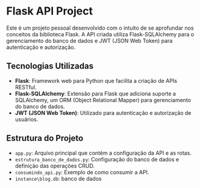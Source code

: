 # Flask API Project

Este é um projeto pessoal desenvolvido com o intuito de se aprofundar nos conceitos da biblioteca Flask. A API criada utiliza Flask-SQLAlchemy para o gerenciamento do banco de dados e JWT (JSON Web Token) para autenticação e autorização.

## Tecnologias Utilizadas

- **Flask**: Framework web para Python que facilita a criação de APIs RESTful.
- **Flask-SQLAlchemy**: Extensão para Flask que adiciona suporte a SQLAlchemy, um ORM (Object Relational Mapper) para gerenciamento do banco de dados.
- **JWT (JSON Web Token)**: Utilizado para autenticação e autorização de usuários.

## Estrutura do Projeto

- `app.py`: Arquivo principal que contém a configuração da API e as rotas.
- `estrutura_banco_de_dados.py`: Configuração do banco de dados e definição das operações CRUD.
- `consumindo_api.py`: Exemplo de como consumir a API.
- `instance\blog.db`: banco de dados